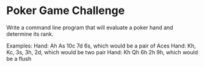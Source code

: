 Poker Game Challenge
=========
Write a command line program that will evaluate a poker hand and determine its
rank.

Examples:
Hand: Ah As 10c 7d 6s, which would be a pair of Aces
Hand: Kh, Kc, 3s, 3h, 2d, which would be two pair
Hand: Kh Qh 6h 2h 9h, which would be a flush
